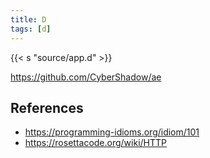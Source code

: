 ```yaml
---
title: D
tags: [d]
---
```


{{< s "source/app.d" >}}

<https://github.com/CyberShadow/ae>

## References

- <https://programming-idioms.org/idiom/101>
- <https://rosettacode.org/wiki/HTTP>

